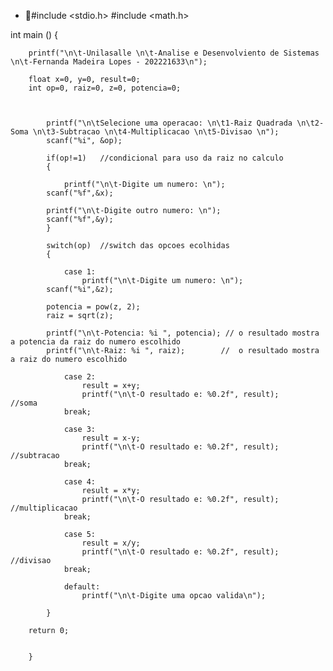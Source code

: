 - 👋#include <stdio.h>
#include <math.h>

int main ()
	{
	
		printf("\n\t-Unilasalle \n\t-Analise e Desenvolviento de Sistemas \n\t-Fernanda Madeira Lopes - 202221633\n");
	
 		float x=0, y=0, result=0;
		int op=0, raiz=0, z=0, potencia=0;
	
	
						
		 	printf("\n\tSelecione uma operacao: \n\t1-Raiz Quadrada \n\t2-Soma \n\t3-Subtracao \n\t4-Multiplicacao \n\t5-Divisao \n");
			scanf("%i", &op);
				
			if(op!=1)	//condicional para uso da raiz no calculo
			{
			
				printf("\n\t-Digite um numero: \n");
			scanf("%f",&x);
			
			printf("\n\t-Digite outro numero: \n");
			scanf("%f",&y);
			}
					
			switch(op)  //switch das opcoes ecolhidas
			{
				
				case 1:
					printf("\n\t-Digite um numero: \n");
			scanf("%i",&z);
			
			potencia = pow(z, 2);
			raiz = sqrt(z);
			
			printf("\n\t-Potencia: %i ", potencia); // o resultado mostra a potencia da raiz do numero escolhido
			printf("\n\t-Raiz: %i ", raiz);		   //  o resultado mostra a raiz do numero escolhido
				
				case 2:
					result = x+y;
					printf("\n\t-O resultado e: %0.2f", result);		//soma	
				break;
				
				case 3:
					result = x-y;
					printf("\n\t-O resultado e: %0.2f", result);	   //subtracao	
				break;
				
				case 4:
					result = x*y;
					printf("\n\t-O resultado e: %0.2f", result);	  //multiplicacao			
				break;
				
				case 5:					
					result = x/y;
					printf("\n\t-O resultado e: %0.2f", result);	//divisao			
				break;
				
				default:
					printf("\n\t-Digite uma opcao valida\n");
						
			}
			
		return 0;
			
				
		}	
		
		
	

